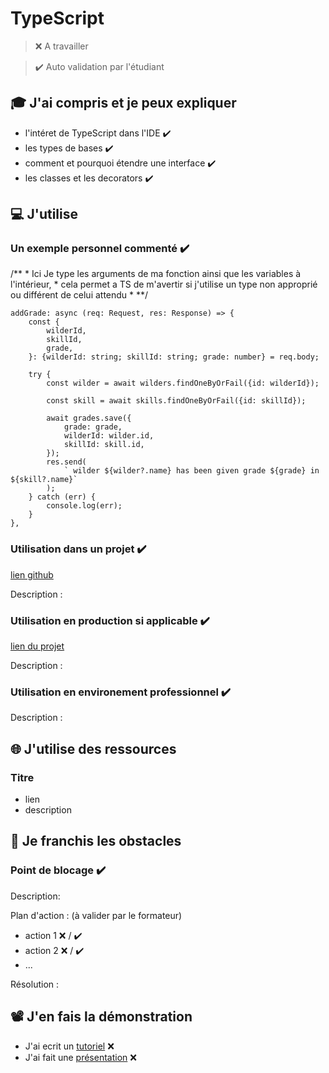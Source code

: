 # TypeScript

> ❌ A travailler

> ✔️ Auto validation par l'étudiant

## 🎓 J'ai compris et je peux expliquer

- l'intéret de TypeScript dans l'IDE  ✔️
- les types de bases  ✔️
- comment et pourquoi étendre une interface  ✔️
- les classes et les decorators  ✔️

## 💻 J'utilise

### Un exemple personnel commenté  ✔️

/**
	 * Ici Je type les arguments de ma fonction ainsi que les variables à l'intérieur,
	 * cela permet a TS de m'avertir si j'utilise un type non approprié ou différent de celui attendu
	 * **/

	addGrade: async (req: Request, res: Response) => {
		const {
			wilderId,
			skillId,
			grade,
		}: {wilderId: string; skillId: string; grade: number} = req.body;

		try {
			const wilder = await wilders.findOneByOrFail({id: wilderId});

			const skill = await skills.findOneByOrFail({id: skillId});

			await grades.save({
				grade: grade,
				wilderId: wilder.id,
				skillId: skill.id,
			});
			res.send(
				` wilder ${wilder?.name} has been given grade ${grade} in ${skill?.name}`
			);
		} catch (err) {
			console.log(err);
		}
	},
### Utilisation dans un projet  ✔️

[lien github](...)

Description :

### Utilisation en production si applicable ✔️

[lien du projet](...)

Description :

### Utilisation en environement professionnel ✔️

Description :

## 🌐 J'utilise des ressources

### Titre

- lien
- description

## 🚧 Je franchis les obstacles

### Point de blocage ✔️

Description:

Plan d'action : (à valider par le formateur)

- action 1 ❌ / ✔️
- action 2 ❌ / ✔️
- ...

Résolution :

## 📽️ J'en fais la démonstration

- J'ai ecrit un [tutoriel](...) ❌ 
- J'ai fait une [présentation](...) ❌ 
